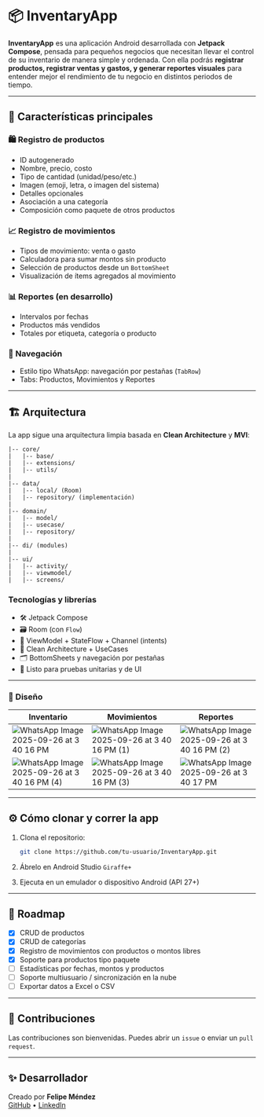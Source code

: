 # 📦 InventaryApp

**InventaryApp** es una aplicación Android desarrollada con **Jetpack Compose**, pensada para pequeños negocios que necesitan llevar el control de su inventario de manera simple y ordenada.
Con ella podrás **registrar productos, registrar ventas y gastos, y generar reportes visuales** para entender mejor el rendimiento de tu negocio en distintos periodos de tiempo.

---

## 🧩 Características principales

### 🛍 Registro de productos
- ID autogenerado
- Nombre, precio, costo
- Tipo de cantidad (unidad/peso/etc.)
- Imagen (emoji, letra, o imagen del sistema)
- Detalles opcionales
- Asociación a una categoría
- Composición como paquete de otros productos

### 📈 Registro de movimientos
- Tipos de movimiento: venta o gasto
- Calculadora para sumar montos sin producto
- Selección de productos desde un `BottomSheet`
- Visualización de ítems agregados al movimiento

### 📊 Reportes (en desarrollo)
- Intervalos por fechas
- Productos más vendidos
- Totales por etiqueta, categoría o producto

### 🧭 Navegación
- Estilo tipo WhatsApp: navegación por pestañas (`TabRow`)
- Tabs: Productos, Movimientos y Reportes

---

## 🏗 Arquitectura

La app sigue una arquitectura limpia basada en **Clean Architecture** y **MVI**:

```
|-- core/
|   |-- base/
|   |-- extensions/
|   |-- utils/
|	
|-- data/
|   |-- local/ (Room)
|   |-- repository/ (implementación)
|
|-- domain/
|   |-- model/
|   |-- usecase/
|   |-- repository/
|
|-- di/ (modules)
|
|-- ui/ 
|   |-- activity/
|   |-- viewmodel/
|   |-- screens/
```

### Tecnologías y librerías

- 🛠 Jetpack Compose
- 🗃 Room (con `Flow`)
- 🧠 ViewModel + StateFlow + Channel (intents)
- 🔀 Clean Architecture + UseCases
- 🗂 BottomSheets y navegación por pestañas
- 🧪 Listo para pruebas unitarias y de UI

---

### 📱 Diseño

| **Inventario** | **Movimientos** | **Reportes** |
|----------------|-----------------|--------------|
|![WhatsApp Image 2025-09-26 at 3 40 16 PM](https://github.com/user-attachments/assets/bfebd1fe-b901-4381-babb-bb8644c0d3fb)|![WhatsApp Image 2025-09-26 at 3 40 16 PM (1)](https://github.com/user-attachments/assets/e0cd9361-fda4-475c-8765-555a62602f03)|![WhatsApp Image 2025-09-26 at 3 40 16 PM (2)](https://github.com/user-attachments/assets/8b6aa0f5-c686-461c-b35a-4674abbf66fe)|
|![WhatsApp Image 2025-09-26 at 3 40 16 PM (4)](https://github.com/user-attachments/assets/91dbeb81-0ed2-43e8-87a7-405076d1d352)|![WhatsApp Image 2025-09-26 at 3 40 16 PM (3)](https://github.com/user-attachments/assets/da6b6e9f-0382-411f-9cce-ec8b9c70290d)|![WhatsApp Image 2025-09-26 at 3 40 17 PM](https://github.com/user-attachments/assets/7255273b-6f4e-4902-a9d9-0ef0539e9fca)



---

## ⚙️ Cómo clonar y correr la app

1. Clona el repositorio:
   ```bash
   git clone https://github.com/tu-usuario/InventaryApp.git
   ```

2. Ábrelo en Android Studio `Giraffe+`

3. Ejecuta en un emulador o dispositivo Android (API 27+)

---

## 🚧 Roadmap

- [x] CRUD de productos
- [x] CRUD de categorías
- [x] Registro de movimientos con productos o montos libres
- [x] Soporte para productos tipo paquete
- [ ] Estadísticas por fechas, montos y productos
- [ ] Soporte multiusuario / sincronización en la nube
- [ ] Exportar datos a Excel o CSV

---

## 🤝 Contribuciones

Las contribuciones son bienvenidas. Puedes abrir un `issue` o enviar un `pull request`.

---

## ✨ Desarrollador

Creado por **Felipe Méndez**  
[GitHub](https://github.com/FelipeMz-dev) • [LinkedIn](https://www.linkedin.com/in/juan-felipe-mendez-carmona-3ab104242/)
